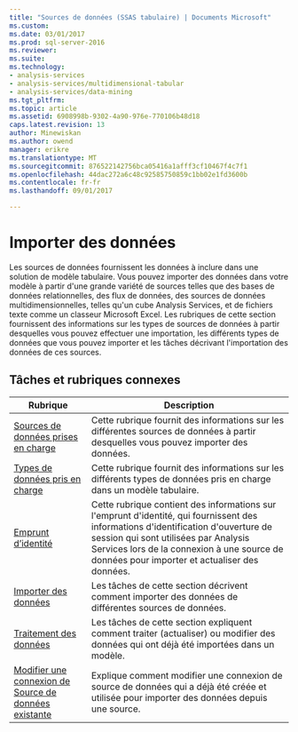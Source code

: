 ```yaml
---
title: "Sources de données (SSAS tabulaire) | Documents Microsoft"
ms.custom: 
ms.date: 03/01/2017
ms.prod: sql-server-2016
ms.reviewer: 
ms.suite: 
ms.technology:
- analysis-services
- analysis-services/multidimensional-tabular
- analysis-services/data-mining
ms.tgt_pltfrm: 
ms.topic: article
ms.assetid: 6908998b-9302-4a90-976e-770106b48d18
caps.latest.revision: 13
author: Minewiskan
ms.author: owend
manager: erikre
ms.translationtype: MT
ms.sourcegitcommit: 876522142756bca05416a1afff3cf10467f4c7f1
ms.openlocfilehash: 44dac272a6c48c92585750859c1bb02e1fd3600b
ms.contentlocale: fr-fr
ms.lasthandoff: 09/01/2017

---
```

# <a name="import-data"></a>Importer des données
  Les sources de données fournissent les données à inclure dans une solution de modèle tabulaire. Vous pouvez importer des données dans votre modèle à partir d'une grande variété de sources telles que des bases de données relationnelles, des flux de données, des sources de données multidimensionnelles, telles qu'un cube Analysis Services, et de fichiers texte comme un classeur Microsoft Excel. Les rubriques de cette section fournissent des informations sur les types de sources de données à partir desquelles vous pouvez effectuer une importation, les différents types de données que vous pouvez importer et les tâches décrivant l'importation des données de ces sources.  
  
## <a name="related-topics-and-tasks"></a>Tâches et rubriques connexes  
  
|Rubrique| Description|  
|-----------|-----------------|  
|[Sources de données prises en charge](../../analysis-services/tabular-models/data-sources-supported-ssas-tabular.md)|Cette rubrique fournit des informations sur les différentes sources de données à partir desquelles vous pouvez importer des données.|  
|[Types de données pris en charge](../../analysis-services/tabular-models/data-types-supported-ssas-tabular.md)|Cette rubrique fournit des informations sur les différents types de données pris en charge dans un modèle tabulaire.|  
|[Emprunt d’identité](../../analysis-services/tabular-models/impersonation-ssas-tabular.md)|Cette rubrique contient des informations sur l'emprunt d'identité, qui fournissent des informations d'identification d'ouverture de session qui sont utilisées par Analysis Services lors de la connexion à une source de données pour importer et actualiser des données.|  
|[Importer des données](http://msdn.microsoft.com/library/6617b2a2-9f69-433e-89e0-4c5dc92982cf)|Les tâches de cette section décrivent comment importer des données de différentes sources de données.|  
|[Traitement des données](../../analysis-services/tabular-models/process-data-ssas-tabular.md)|Les tâches de cette section expliquent comment traiter (actualiser) ou modifier des données qui ont déjà été importées dans un modèle.|  
|[Modifier une connexion de Source de données existante](../../analysis-services/tabular-models/edit-an-existing-data-source-connection-ssas-tabular.md)|Explique comment modifier une connexion de source de données qui a déjà été créée et utilisée pour importer des données depuis une source.|  
  
  
